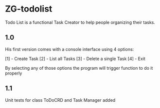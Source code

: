 # ZG-todolist

Todo List is a functional Task Creator to help people organizing their tasks.


## 1.0
His first version comes with a console interface using 4 options:

[1] - Create Task
[2] - List all Tasks
[3] - Delete a single Task
[4] - Exit

By selecting any of those options the program will trigger function to do it properly

## 1.1

Unit tests for class ToDoCRD and Task Manager added
